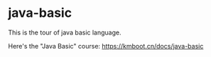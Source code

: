 # java-basic

This is the tour of java basic language.

Here's the "Java Basic" course: https://kmboot.cn/docs/java-basic
